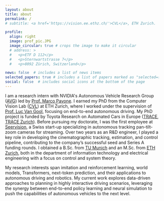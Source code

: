 ```yaml
---
layout: about
title: about
permalink: /
# subtitle: <a href='https://vision.ee.ethz.ch/'>CVL</a>, ETH Zurich.

profile:
  align: right
  image: prof_pic.JPG
  image_circular: true # crops the image to make it circular
  # address: >
  #   <p>ETF D 112</p>
  #   <p>Sternwartstrasse 7</p>
  #   <p>8092 Zürich, Switzerland</p>

news: false  # includes a list of news items
selected_papers: true # includes a list of papers marked as "selected={true}"
social: false  # includes social icons at the bottom of the page
---
```


I am a research intern with NVIDIA's Autonomous Vehicle Research Group ([AVG](https://research.nvidia.com/labs/avg/)) led by [Prof. Marco Pavone](https://research.nvidia.com/person/marco-pavone). I earned my PhD from the Computer Vision Lab ([CVL](https://vision.ee.ethz.ch/)) at ETH Zurich, where I worked under the supervision of [Prof. Luc Van Gool](https://insait.ai/prof-luc-van-gool/), focusing on end-to-end autonomous driving. My PhD project is funded by Toyota Research on Automated Cars in Europe ([TRACE](https://www.trace-lab.com/), [TRACE Zurich](https://www.trace.ethz.ch/)). Before pursuing my doctorate, I was the first employee at [Seervision](https://www.seervision.com/), a Swiss start-up specializing in autonomous tracking pan-tilt-zoom cameras for streaming. Over two years as an R&D engineer, I played a key role in developing the cinematographic tracking, estimation, and control pipeline, contributing to the company’s successful seed and Series A funding rounds. I obtained a B.Sc. from [TU Munich](https://www.tum.de/) and an M.Sc. from [ETH Zurich](https://ethz.ch/de.html), both in the department of information technology and electrical engineering with a focus on control and system theory.

My research interests span imitation and reinforcement learning, world models, Transformers, next-token prediction, and their applications to autonomous driving and robotics. My current work explores data-driven approaches to planning in highly interactive driving scenarios, leveraging the synergy between end-to-end policy learning and neural simulation to push the capabilities of autonomous vehicles to the next level.